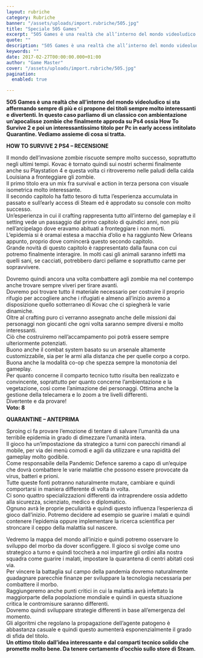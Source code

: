 ```yaml
---
layout: rubriche
category: Rubriche
banner: "/assets/uploads/import.rubriche/505.jpg"
title: "Speciale 505 Games"
excerpt: "505 Games è una realtà che all’interno del mondo videoludico si sta affermando sempre di più e ci propone dei titoli sempre molto interessanti e divertenti. In questo caso parliamo di un classico con ambientazione un’apocalisse zombie che finalmente approda su Ps4 ossia How To Survive 2 e poi un interessantissimo titolo per Pc in [&hellip"
quote: ""
description: "505 Games è una realtà che all’interno del mondo videoludico si sta affermando sempre di più e ci propone dei titoli sempre molto interessanti e divertenti. In questo caso parliamo di un classico con ambientazione un’apocalisse zombie che finalmente approda su Ps4 ossia How To Survive 2 e poi un interessantissimo titolo per Pc in [&hellip"
keywords: ""
date: 2017-02-27T00:00:00.000+01:00
author: "Game Master"
cover: "/assets/uploads/import.rubriche/505.jpg"
pagination:
  enabled: true

---
```


  
**505 Games è una realtà che all’interno del mondo videoludico si sta affermando sempre di più e ci propone dei titoli sempre molto interessanti e divertenti. In questo caso parliamo di un classico con ambientazione un’apocalisse zombie che finalmente approda su Ps4 ossia How To Survive 2 e poi un interessantissimo titolo per Pc in early access intitolato Quarantine. Vediamo assieme di cosa si tratta.**

**HOW TO SURVIVE 2 PS4 – RECENSIONE**

Il mondo dell’invasione zombie riscuote sempre molto successo, soprattutto negli ultimi tempi. Kovac è tornato quindi sui nostri schermi finalmente anche su Playstation 4 e questa volta ci ritroveremo nelle paludi della calda Louisiana a fronteggiare gli zombie.  
Il primo titolo era un mix fra survival e action in terza persona con visuale isometrica molto interessante.  
Il secondo capitolo ha fatto tesoro di tutta l’esperienza accumulata in passato e sull’early access di Steam ed è approdato su console con molto successo.  
Un’esperienza in cui il crafting rappresenta tutto all’interno del gameplay e il setting vede un passaggio dal primo capitolo di quindici anni, non più nell’arcipelago dove eravamo abituati a fronteggiare i non morti.  
L’epidemia si è oramai estesa a macchia d’olio e ha raggiunto New Orleans appunto, proprio dove comincerà questo secondo capitolo.  
Grande novità di questo capitolo è rappresentato dalla fauna con cui potremo finalmente interagire. In molti casi gli animali saranno infetti ma quelli sani, se cacciati, potrebbero darci pellame e soprattutto carne per sopravvivere.

Dovremo quindi ancora una volta combattere agli zombie ma nel contempo anche trovare sempre viveri per tirare avanti.  
Dovremo poi trovare tutto il materiale necessario per costruire il proprio rifugio per accogliere anche i rifugiati e almeno all’inizio avremo a disposizione quello sotterraneo di Kovac che ci spiegherà le varie dinamiche.  
Oltre al crafting puro ci verranno assegnato anche delle missioni dai personaggi non giocanti che ogni volta saranno sempre diversi e molto interessanti.  
Ciò che costruiremo nell’accampamento poi potrà essere sempre ulteriormente potenziati.  
Buono anche il combat system basato su un arsenale altamente customizzabile, sia per le armi alla distanza che per quelle corpo a corpo.  
Buona anche la modalità co-op che spezza sempre la monotonia del gameplay.  
Per quanto concerne il comparto tecnico tutto risulta ben realizzato e convincente, soprattutto per quanto concerne l’ambientazione e la vegetazione, così come l’animazione dei personaggi. Ottima anche la gestione della telecamera e lo zoom a tre livelli differenti.  
Divertente e da provare!  
**Voto: 8**

**QUARANTINE – ANTEPRIMA**

Sproing ci fa provare l’emozione di tentare di salvare l’umanità da una terribile epidemia in grado di dimezzare l’umanità intera.  
Il gioco ha un’impostazione da strategico a turni con parecchi rimandi al mobile, per via dei menù comodi e agili da utilizzare e una rapidità del gameplay molto godibile.  
Come responsabile della Pandemic Defence saremo a capo di un’equipe che dovrà combattere le varie malattie che possono essere provocate da virus, batteri e prioni.  
Tutte queste fonti potranno naturalmente mutare, cambiare e quindi comportarsi in maniera differente di volta in volta.  
Ci sono quattro specializzazioni differenti da intraprendere ossia addetto alla sicurezza, scienziato, medico e diplomatico.  
Ognuno avrà le proprie peculiarità e quindi questo influenza l’esperienza di gioco dall’inizio. Potremo decidere ad esempio se guarire i malati e quindi contenere l’epidemia oppure implementare la ricerca scientifica per stroncare il ceppo della malattia sul nascere.

Vedremo la mappa del mondo all’inizio e quindi potremo osservare lo sviluppo del morbo da dover sconfiggere. Il gioco si svolge come uno strategico a turno e quindi toccherà a noi impartire gli ordini alla nostra squadra come guarire i malati, impostare la quarantena di centri abitati così via.  
Per vincere la battaglia sul campo della pandemia dovremo naturalmente guadagnare parecchie finanze per sviluppare la tecnologia necessaria per combattere il morbo.  
Raggiungeremo anche punti critici in cui la malattia avrà infettato la maggiorparte della popolazione mondiale e quindi in questa situazione critica le contromisure saranno differenti.  
Dovremo quindi sviluppare strategie differenti in base all’emergenza del momento.  
Gli algoritmi che regolano la propagazione dell’agente patogeno è abbastanza casuale e quindi questo aumenterà esponenzialmente il grado di sfida del titolo.  
 **Un ottimo titolo dall’idea interessante e dal comparti tecnico solido che promette molto bene. Da tenere certamente d’occhio sullo store di Steam.**
